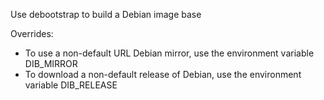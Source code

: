 Use debootstrap to build a Debian image base 

Overrides:

 * To use a non-default URL Debian mirror, use the environment
   variable DIB\_MIRROR
 * To download a non-default release of Debian, use the environment
   variable DIB\_RELEASE
